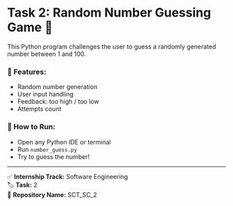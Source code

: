 # Task 2: Random Number Guessing Game 🎲

This Python program challenges the user to guess a randomly generated number between 1 and 100.

### 🔹 Features:
- Random number generation
- User input handling
- Feedback: too high / too low
- Attempts count

### 🧠 How to Run:
- Open any Python IDE or terminal
- Run `number_guess.py`
- Try to guess the number!

---

✅ **Internship Track:** Software Engineering  
🏷️ **Task:** 2  
📂 **Repository Name:** SCT_SC_2
